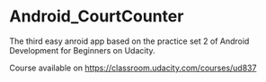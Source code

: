 # Android_CourtCounter

The third easy anroid app based on the practice set 2 of Android Development for Beginners on Udacity.

Course available on https://classroom.udacity.com/courses/ud837
